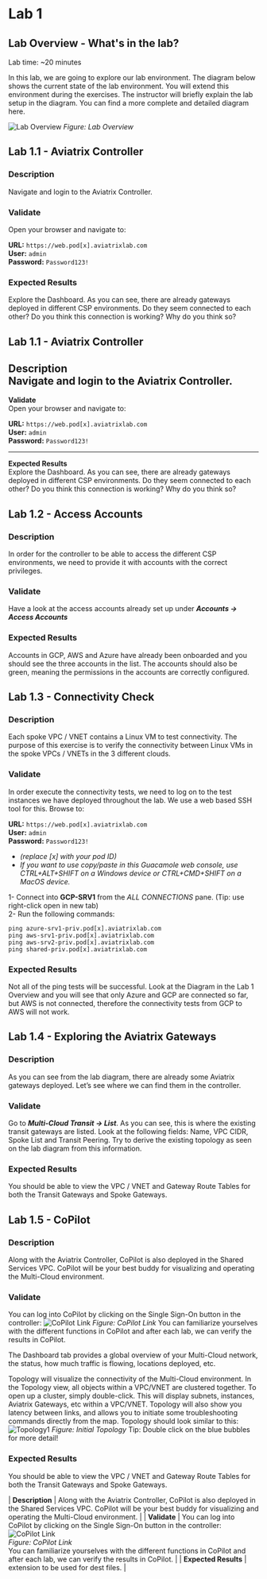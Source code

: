 # Lab 1

## Lab Overview - What's in the lab?
Lab time: ~20 minutes

In this lab, we are going to explore our lab environment. The diagram below shows the current state of the lab environment. You will extend this environment during the exercises. The instructor will briefly explain the lab setup in the diagram. You can find a more complete and detailed diagram here.

![Lab Overview](../images/lab-before.png)
_Figure: Lab Overview_

## Lab 1.1 - Aviatrix Controller
### Description
Navigate and login to the Aviatrix Controller.
### Validate
Open your browser and navigate to:

**URL:** ```https://web.pod[x].aviatrixlab.com```  
**User:** ```admin```  
**Password:** ```Password123!```
### Expected Results
Explore the Dashboard. As you can see, there are already gateways deployed in different CSP environments. Do they seem connected to each other? Do you think this connection is working? Why do you think so?

## Lab 1.1 - Aviatrix Controller
**Description**  
Navigate and login to the Aviatrix Controller.
---
**Validate**  
Open your browser and navigate to:

**URL:** ```https://web.pod[x].aviatrixlab.com```  
**User:** ```admin```  
**Password:** ```Password123!```

---
**Expected Results**  
Explore the Dashboard. As you can see, there are already gateways deployed in different CSP environments. Do they seem connected to each other? Do you think this connection is working? Why do you think so?


## Lab 1.2 - Access Accounts
### Description
In order for the controller to be able to access the different CSP environments, we need to provide it with accounts with the correct privileges.
### Validate
Have a look at the access accounts already set up under **_Accounts -> Access Accounts_**    
### Expected Results
Accounts in GCP, AWS and Azure have already been onboarded and you should see the three accounts in the list.  The accounts should also be green, meaning the permissions in the accounts are correctly configured.

## Lab 1.3 - Connectivity Check
### Description
Each spoke VPC / VNET contains a Linux VM to test connectivity.  The purpose of this exercise is to verify the connectivity between Linux VMs in the spoke VPCs / VNETs in the 3 different clouds.
### Validate
In order execute the connectivity tests, we need to log on to the test instances we have deployed throughout the lab. We use a web based SSH tool for this. Browse to:  

**URL:** ```https://web.pod[x].aviatrixlab.com```  
**User:** ```admin```  
**Password:** ```Password123!```  

* _(replace [x] with your pod ID)_
* _If you want to use copy/paste in this Guacamole web console, use CTRL+ALT+SHIFT on a Windows device or CTRL+CMD+SHIFT on a MacOS device._

1- Connect into **GCP-SRV1** from the *ALL CONNECTIONS* pane. (Tip: use right-click open in new tab)  
2- Run the following commands:
```
ping azure-srv1-priv.pod[x].aviatrixlab.com  
ping aws-srv1-priv.pod[x].aviatrixlab.com  
ping aws-srv2-priv.pod[x].aviatrixlab.com  
ping shared-priv.pod[x].aviatrixlab.com
```  
### Expected Results
Not all of the ping tests will be successful.  Look at the Diagram in the Lab 1 Overview and you will see that only Azure and GCP are connected so far, but AWS is not connected, therefore the connectivity tests from GCP to AWS will not work.

## Lab 1.4 - Exploring the Aviatrix Gateways

### Description
As you can see from the lab diagram, there are already some Aviatrix gateways deployed. Let’s see where we can find them in the controller.
### Validate
Go to **_Multi-Cloud Transit -> List_**. As you can see, this is where the existing transit gateways are listed. Look at the following fields: Name, VPC CIDR, Spoke List and Transit Peering. Try to derive the existing topology as seen on the lab diagram from this information.  
### Expected Results
You should be able to view the VPC / VNET and Gateway Route Tables for both the Transit Gateways and Spoke Gateways.

## Lab 1.5 - CoPilot

### Description
Along with the Aviatrix Controller, CoPilot is also deployed in the Shared Services VPC.  CoPilot will be your best buddy for visualizing and operating the Multi-Cloud environment.
### Validate
You can log into CoPilot by clicking on the Single Sign-On button in the controller:
![CoPilot Link](../images/copilot-link.png)
_Figure: CoPilot Link_
You can familiarize yourselves with the different functions in CoPilot and after each lab, we can verify the results in CoPilot. 

The Dashboard tab provides a global overview of your Multi-Cloud network, the status, how much traffic is flowing, locations deployed, etc.

Topology will visualize the connectivity of the Multi-Cloud environment.  In the Topology view, all objects within a VPC/VNET are clustered together.  To open up a cluster, simply double-click.  This will display subnets, instances, Aviatrix Gateways, etc within a VPC/VNET.  Topology will also show you latency between links, and allows you to initiate some troubleshooting commands directly from the map.  Topology should look similar to this:
![Topology1](../images/topology1.png)
_Figure: Initial Topology_
Tip: Double click on the blue bubbles for more detail!
### Expected Results
You should be able to view the VPC / VNET and Gateway Route Tables for both the Transit Gateways and Spoke Gateways.


| **Description**       | Along with the Aviatrix Controller, CoPilot is also deployed in the Shared Services VPC.  CoPilot will be your best buddy for visualizing and operating the Multi-Cloud environment. |
| **Validate**          | You can log into CoPilot by clicking on the Single Sign-On button in the controller:  
![CoPilot Link](../images/copilot-link.png)  
_Figure: CoPilot Link_  
You can familiarize yourselves with the different functions in CoPilot and after each lab, we can verify the results in CoPilot. |
| **Expected Results**  | extension to be used for dest files. |


